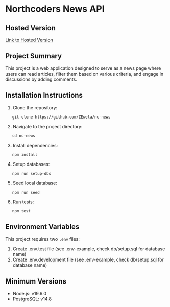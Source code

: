 # Northcoders News API

## Hosted Version

[Link to Hosted Version](https://nc-news-kpcd.onrender.com)

## Project Summary

This project is a web application designed to serve as a news page where users can read articles, filter them based on various criteria, and engage in discussions by adding comments.

## Installation Instructions

1. Clone the repository:

```
   git clone https://github.com/ZEwela/nc-news
```

2. Navigate to the project directory:

```
   cd nc-news
```

3. Install dependencies:

```
   npm install
```

4. Setup databases:

```
   npm run setup-dbs
```

5. Seed local database:

```
   npm run seed
```

6. Run tests:

```
   npm test
```

## Environment Variables

This project requires two `.env` files:

1. Create .env.test file (see .env-example, check db/setup.sql for database name)
2. Create .env.development file (see .env-example, check db/setup.sql for database name)

## Minimum Versions

- Node.js: v19.6.0
- PostgreSQL: v14.8
